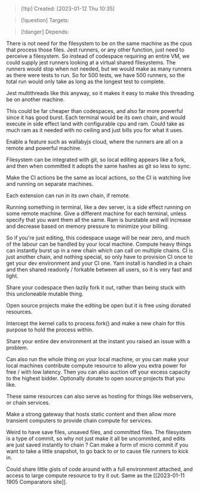 
>[!tip] Created: [2023-01-12 Thu 10:35]

>[!question] Targets: 

>[!danger] Depends: 

There is not need for the filesystem to be on the same machine as the cpus that process those files.
Jest runners, or any other function, just need to perceive a filesystem.
So instead of codespace requiring an entire VM, we could supply jest runners looking at a virtual shared filesystems.
The runners would stop when not needed, but we would make as many runners as there were tests to run.  So for 500 tests, we have 500 runners, so the total run would only take as long as the longest test to complete.

Jest multithreads like this anyway, so it makes it easy to make this threading be on another machine.

This could be far cheaper than codespaces, and also far more powerful since it has good burst.
Each terminal would be its own chain, and would execute in side effect land with configurable cpu and ram.  Could take as much ram as it needed with no ceiling and just bills you for what it uses.

Enable a feature such as wallabyjs cloud, where the runners are all on a remote and powerful machine.

Filesystem can be integrated with git, so local editing appears like a fork, and then when committed it adopts the same hashes as git so less to sync.

Make the CI actions be the same as local actions, so the CI is watching live and running on separate machines.

Each extension can run in its own chain, if remote.

Running something in terminal, like a dev server, is a side effect running on some remote machine.  Give a different machine for each terminal, unless specify that you want them all the same.  Ram is burstable and will increase and decrease based on memory pressure to minimize your billing.

So if you're just editing, this codespace usage will be near zero, and much of the labour can be handled by your local machine.  Compute heavy things can instantly burst up in a new chain which can call on multiple chains.  CI is just another chain, and nothing special, so only have to provision CI once to get your dev environment and your CI one.  Yarn install is handled in a chain and then shared readonly / forkable between all users, so it is very fast and light.

Share your codespace then lazily fork it out, rather than being stuck with this uncloneable mutable thing.

Open source projects make the editing be open but it is free using donated resources.

Intercept the kernel calls to process.fork() and make a new chain for this purpose to hold the process within.

Share your entire dev environment at the instant you raised an issue with a problem.

Can also run the whole thing on your local machine, or you can make your local machines contribute compute resource to allow you extra power for free / with low latency.  Then you can also auction off your excess capacity to the highest bidder.  Optionally donate to open source projects that you like.

These same resources can also serve as hosting for things like webservers, or chain services.

Make a strong gateway that hosts static content and then allow more transient computers to provide chain compute for services.

Weird to have save files, unsaved files, and committed files.
The filesystem is a type of commit, so why not just make it all be uncommited, and edits are just saved instantly to chain ?
Can make a form of micro commit if you want to take a little snapshot, to go back to or to cause file runners to kick in.

Could share little gists of code around with a full environment attached, and access to large compute resource to try it out.  Same as the [[2023-01-11 1905 Comparators site]].